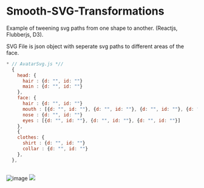# Smooth-SVG-Transformations
Example of tweening svg paths from one shape to another. (Reactjs, Flubberjs, D3).

SVG File is json object with seperate svg paths to different areas of the face.

```JavaScript
* // AvatarSvg.js *//
  {
    head: {
      hair : {d: "", id: ""}
      main : {d: "", id: ""}
    },
    face: {
      hair : {d: "", id: ""}
      mouth : [{d: "", id: ""}, {d: "", id: ""}, {d: "", id: ""}, {d: "", id: ""}]
      nose : {d: "", id: ""}
      eyes : [{d: "", id: ""}, {d: "", id: ""}, {d: "", id: ""}]
    },
    {
    clothes: {
      shirt : {d: "", id: ""}
      collar : {d: "", id: ""}
    },
  },
  
```

![image](https://drive.google.com/uc?export=view&id=1pkthN6ZdR1TPOaGnn3SkufDiFra0SG7P)
<img src="https://drive.google.com/uc?export=view&id=1pkthN6ZdR1TPOaGnn3SkufDiFra0SG7P" />
